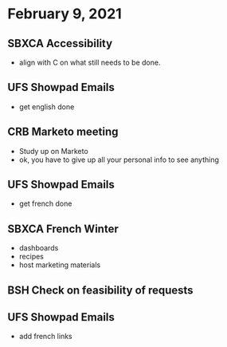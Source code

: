 # February 9, 2021

## SBXCA Accessibility
- align with C on what still needs to be done.

## UFS Showpad Emails
- get english done

## CRB Marketo meeting
- Study up on Marketo
- ok, you have to give up all your personal info to see anything

## UFS Showpad Emails
- get french done

## SBXCA French Winter
- dashboards
- recipes
- host marketing materials

## BSH Check on feasibility of requests

## UFS Showpad Emails
- add french links